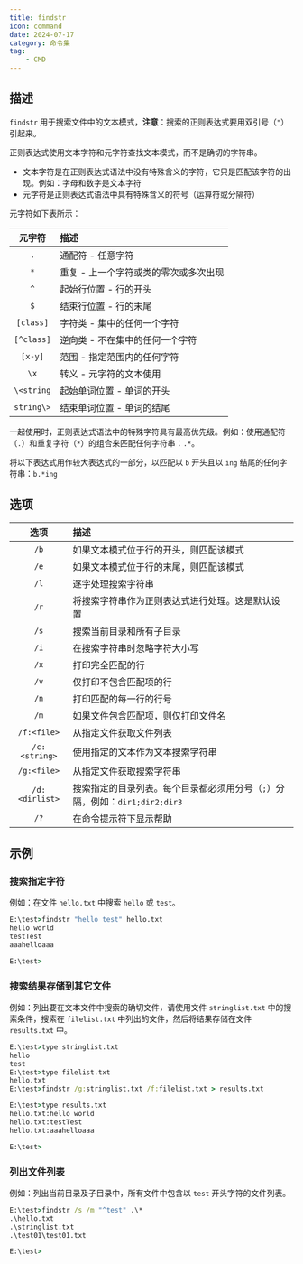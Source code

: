 ```yaml
---
title: findstr
icon: command
date: 2024-07-17
category: 命令集
tag:
    - CMD
---
```


## 描述

`findstr` 用于搜索文件中的文本模式，**注意**：搜索的正则表达式要用双引号（`"`）引起来。

正则表达式使用文本字符和元字符查找文本模式，而不是确切的字符串。

- 文本字符是在正则表达式语法中没有特殊含义的字符，它只是匹配该字符的出现。例如：字母和数字是文本字符
- 元字符是正则表达式语法中具有特殊含义的符号（运算符或分隔符）

元字符如下表所示：

|  元字符  |  描述  |
|  :----:  |  :----  |
|  `.`  |  通配符 - 任意字符  |
|  `*`  |  重复 - 上一个字符或类的零次或多次出现  |
|  `^`  |  起始行位置 - 行的开头  |
|  `$`  |  结束行位置 - 行的末尾  |
|  `[class]`  |  字符类 - 集中的任何一个字符  |
|  `[^class]`  |  逆向类 - 不在集中的任何一个字符  |
|  `[x-y]`  |  范围 - 指定范围内的任何字符  |
|  `\x`  |  转义 - 元字符的文本使用  |
|  `\<string`  |  起始单词位置 - 单词的开头  |
|  `string\>`  |  结束单词位置 - 单词的结尾  |

一起使用时，正则表达式语法中的特殊字符具有最高优先级。例如：使用通配符（`.`）和重复字符（`*`）的组合来匹配任何字符串：`.*`。

将以下表达式用作较大表达式的一部分，以匹配以 `b` 开头且以 `ing` 结尾的任何字符串：`b.*ing`

## 选项

|  选项  |  描述  |
|  :----:  |  :----  |
|  `/b`  |  如果文本模式位于行的开头，则匹配该模式  |
|  `/e`  |  如果文本模式位于行的末尾，则匹配该模式  |
|  `/l`  |  逐字处理搜索字符串  |
|  `/r`  |  将搜索字符串作为正则表达式进行处理。这是默认设置  |
|  `/s`  |  搜索当前目录和所有子目录  |
|  `/i`  |  在搜索字符串时忽略字符大小写  |
|  `/x`  |  打印完全匹配的行  |
|  `/v`  |  仅打印不包含匹配项的行  |
|  `/n`  |  打印匹配的每一行的行号  |
|  `/m`  |  如果文件包含匹配项，则仅打印文件名  |
|  `/f:<file>`  |  从指定文件获取文件列表  |
|  `/c:<string>`  |  使用指定的文本作为文本搜索字符串  |
|  `/g:<file>`  |  从指定文件获取搜索字符串  |
|  `/d:<dirlist>`  |  搜索指定的目录列表。每个目录都必须用分号（`;`）分隔，例如：`dir1;dir2;dir3`  |
|  `/?`  |  在命令提示符下显示帮助  |

## 示例

### 搜索指定字符

例如：在文件 `hello.txt` 中搜索 `hello` 或 `test`。

```cmd
E:\test>findstr "hello test" hello.txt
hello world
testTest
aaahelloaaa

E:\test>
```

### 搜索结果存储到其它文件

例如：列出要在文本文件中搜索的确切文件，请使用文件 `stringlist.txt` 中的搜索条件，搜索在 `filelist.txt` 中列出的文件，然后将结果存储在文件 `results.txt` 中。

```cmd
E:\test>type stringlist.txt
hello
test
E:\test>type filelist.txt
hello.txt
E:\test>findstr /g:stringlist.txt /f:filelist.txt > results.txt

E:\test>type results.txt
hello.txt:hello world
hello.txt:testTest
hello.txt:aaahelloaaa

E:\test>
```

### 列出文件列表

例如：列出当前目录及子目录中，所有文件中包含以 `test` 开头字符的文件列表。

```cmd
E:\test>findstr /s /m "^test" .\*
.\hello.txt
.\stringlist.txt
.\test01\test01.txt

E:\test>
```

